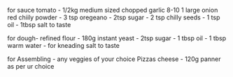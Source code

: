 for sauce
tomato - 1/2kg medium sized 
chopped garlic 8-10
1 large onion
red chiily powder - 3 tsp
oregeano - 2tsp 
sugar - 2 tsp
chilly seeds - 1 tsp 
oil - 1tbsp
salt to taste  

for dough- 
refined flour - 180g
instant yeast - 2tsp 
sugar - 1 tbsp 
oil - 1 tbsp 
warm water - for kneading 
salt to taste 
 
 for Assembling - 
 any veggies of your choice 
 Pizzas cheese - 120g
 panner as per ur choice 
 